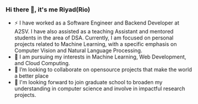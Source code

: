 ### Hi there 👋, it's me Riyad(Rio)

<!--
**RiyadHassen/RiyadHassen** is a ✨ _special_ ✨ repository because its `README.md` (this file) appears on your GitHub profile.

Here are some ideas to get you started:




- 🤔 I’m looking for help with ...
- 💬 Ask me about ...
- 📫 How to reach me: ...
- 😄 Pronouns: ...
-  Fun fact: ...
My goal is to continuously enhance my skills and knowledge in these areas to drive innovation and create solutions that solve real-world problems
-->
- ⚡ I have worked as a Software Engineer and Backend Developer at A2SV. I have also assisted as a teaching Assistant and mentored students in the area of DSA. Currently, I am focused on personal projects related to Machine Learning, with a specific emphasis on Computer Vision and Natural Language Processing. 
- 🌱 I am pursuing my interests in Machine Learning, Web Development, and Cloud Computing.
- 👯 I’m looking to collaborate on opensource projects that make the world a better place
- 🔭 I'm looking forward to join graduate school to broaden my understanding in computer science and involve in impactful research projects. 
